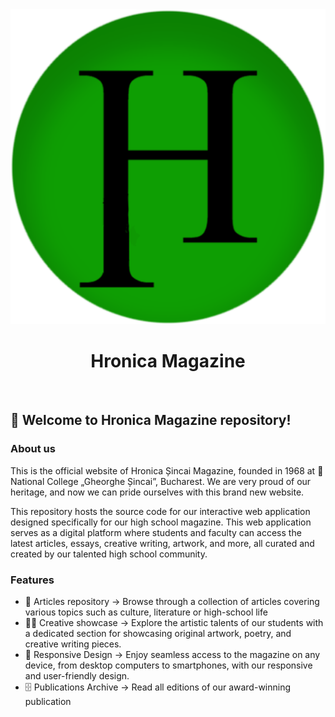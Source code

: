 <div align="center">
<img src="https://www.github.com/rizesql/hronica/blob/main/public/favicons/android-chrome-512x512.png?raw=true" />
  <h1>Hronica Magazine</h1>
  <br />
</div>

## 👋 Welcome to Hronica Magazine repository!

### About us

This is the official website of Hronica Șincai Magazine, founded in 1968 at
📍 National College „Gheorghe Șincai”, Bucharest.
We are very proud of our heritage, and now we can pride ourselves with this brand
new website.

This repository hosts the source code for our interactive web application designed specifically for our high school magazine. This web application serves as a digital platform where students and faculty can access the latest articles, essays, creative writing, artwork, and more, all curated and created by our talented high school community.

### Features

- 📝 Articles repository -> Browse through a collection of articles covering various topics such as culture, literature or high-school life
- 🧑‍🎨 Creative showcase -> Explore the artistic talents of our students with a dedicated section for showcasing original artwork, poetry, and creative writing pieces.
- 📲 Responsive Design -> Enjoy seamless access to the magazine on any device, from desktop computers to smartphones, with our responsive and user-friendly design.
- 🗄️ Publications Archive -> Read all editions of our award-winning publication
